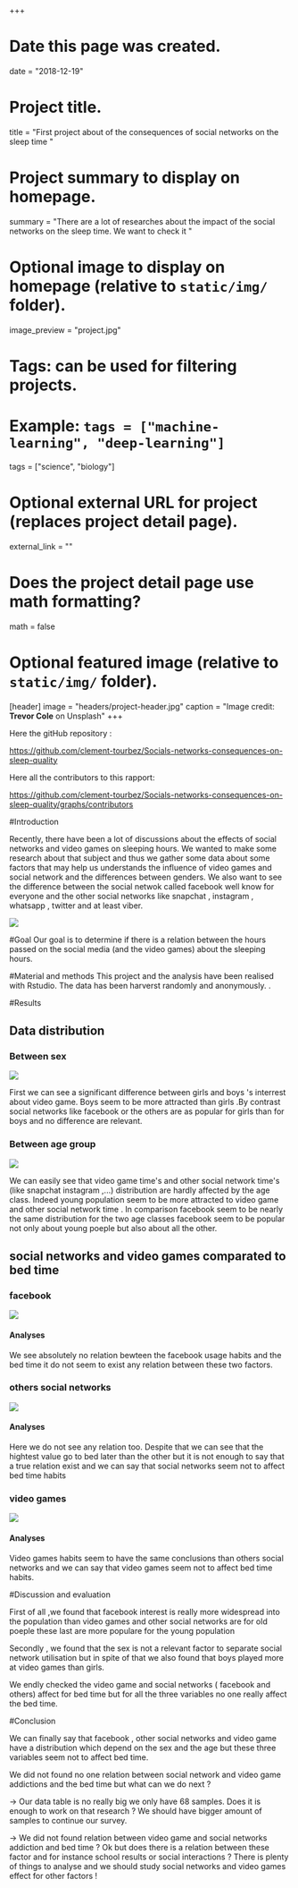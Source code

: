 +++
# Date this page was created.
date = "2018-12-19"

# Project title.
title = "First project about of the consequences of social networks on the sleep time "

# Project summary to display on homepage.
summary = "There are a lot of researches about the impact of the social networks on the sleep time. We want to check it "

# Optional image to display on homepage (relative to `static/img/` folder).
image_preview = "project.jpg"

# Tags: can be used for filtering projects.
# Example: `tags = ["machine-learning", "deep-learning"]`
tags = ["science", "biology"]

# Optional external URL for project (replaces project detail page).
external_link = ""

# Does the project detail page use math formatting?
math = false

# Optional featured image (relative to `static/img/` folder).
[header]
image = "headers/project-header.jpg"
caption = "Image credit: **Trevor Cole** on Unsplash"
+++

Here the gitHub repository : 

https://github.com/clement-tourbez/Socials-networks-consequences-on-sleep-quality

Here all the contributors to this rapport:

https://github.com/clement-tourbez/Socials-networks-consequences-on-sleep-quality/graphs/contributors

#Introduction

Recently, there have been a lot of discussions about the effects of social networks and video games on sleeping hours. We wanted to make some research about that subject and thus we gather some data about some factors that may help us understands the influence of video games and social network and the differences between genders. We also want to see the difference between the social netwok called facebook well know for everyone and the other social networks like snapchat , instagram , whatsapp , twitter and at least viber.




![](figure/figure0.jpg)



#Goal
Our goal is to determine if there is a relation between the hours passed on the social media (and the video games) about the sleeping hours.



#Material and methods
This project and the analysis have been realised with Rstudio. The data has been harverst randomly and anonymously.
.


#Results



## Data distribution


### Between sex


 ![](figure/figure1.png)

First we can see  a significant difference between girls and boys 's interrest about video game. Boys seem to be more attracted than girls .By contrast social networks like facebook or the others are as popular for girls than for boys and no difference are relevant.




### Between age group


![](figure/figure2.png)




We can easily see that video game time's and other social network time's (like snapchat instagram ,...) distribution are hardly affected by the age class. Indeed young population seem to be more attracted to video game and other social network time . In comparison facebook seem to be nearly the same distribution for the two age classes facebook seem to be popular not only about young poeple but also about all the other.


## social networks and video games comparated to bed time

### facebook

![](figure/figure3.png)



#### Analyses

We see absolutely no relation bewteen the facebook usage habits and the bed time it do not seem to exist any relation between these two factors.



### others social networks


![](figure/figure4.png)


#### Analyses

Here we do not see any relation too. Despite that we can see that the hightest value go to bed later than the other but it is not enough to say that a true relation exist and we can say that social networks seem  not to affect bed time habits

### video games

![](figure/figure5.png)


#### Analyses

Video games habits seem to have the same conclusions than others social networks and we can say that video games seem not to affect bed time habits.


#Discussion and evaluation

First of all ,we found that facebook interest is really more widespread into the population than video games and other social networks are for old poeple these last are more populare for the young population

Secondly , we found that the sex is not a relevant factor to separate social network utilisation but in spite of that we also found that boys played more at video games than girls.

We endly checked the video game and social networks ( facebook and others) affect for bed time but for all the three variables no one really affect the bed time.




#Conclusion

We can finally say that facebook , other social networks and video game have a distribution which depend on the sex and the age but these three variables seem not to affect bed time.

We did not found no one relation between social network and video game addictions and the bed time but what can we do next ?

-> Our data table is no really big we only have 68 samples. Does it is enough to work on that research ? We should have bigger amount of samples to continue our survey.

-> We did not found relation between video game and social networks addiction and bed time ? Ok but does there is a relation between these factor and for instance school results or social interactions ? There is plenty of things to analyse and we should study social networks and video games effect for other factors !
















